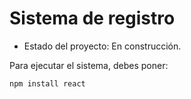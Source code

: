 <h1> Sistema de registro </h1>

- Estado del proyecto: En construcción.

Para ejecutar el sistema, debes poner:  

```npm install react```
